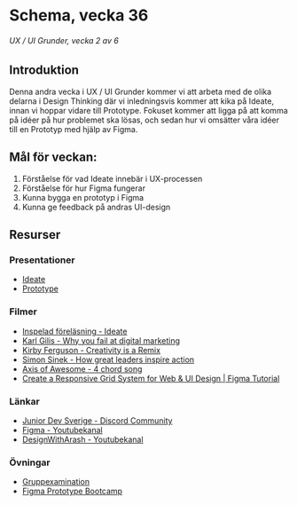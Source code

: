 # Schema, vecka 36
###### UX / UI Grunder, vecka 2 av 6

## Introduktion

Denna andra vecka i UX / UI Grunder kommer vi att arbeta med de olika delarna i Design Thinking där vi inledningsvis kommer att kika på Ideate, innan vi hoppar vidare till Prototype. 
Fokuset kommer att ligga på att komma på idéer på hur problemet ska lösas, och sedan hur vi omsätter våra idéer till en Prototyp med hjälp av Figma.

## Mål för veckan:
1. Förståelse för vad Ideate innebär i UX-processen
2. Förståelse för hur Figma fungerar
3. Kunna bygga en prototyp i Figma
4. Kunna ge feedback på andras UI-design

## Resurser

### Presentationer
* [Ideate](https://docs.google.com/presentation/d/1_ZFIl1Yvf_ftOBWA5azH04K2OmVC-XPm/edit?usp=sharing&ouid=117251319654116712560&rtpof=true&sd=true)
* [Prototype]()

### Filmer
* [Inspelad föreläsning - Ideate](https://vimeo.com/748023340/babce419ce)
* [Karl Gilis - Why you fail at digital marketing](https://www.youtube.com/watch?v=5smmkVq3osE)
* [Kirby Ferguson - Creativity is a Remix](https://www.youtube.com/watch?v=zd-dqUuvLk4)
* [Simon Sinek - How great leaders inspire action](https://www.youtube.com/watch?v=qp0HIF3SfI4)
* [Axis of Awesome - 4 chord song](https://www.youtube.com/watch?v=5pidokakU4I)
* [Create a Responsive Grid System for Web & UI Design | Figma Tutorial](https://www.youtube.com/watch?v=gHdcAH1nhiU)

### Länkar
* [Junior Dev Sverige - Discord Community](https://discord.gg/5Ryzh2h3)
* [Figma - Youtubekanal](https://www.youtube.com/channel/UCQsVmhSa4X-G3lHlUtejzLA)
* [DesignWithArash - Youtubekanal](https://www.youtube.com/@DesignWithArash)

### Övningar
* [Gruppexamination](https://github.com/fu-ux-ui-fe24/exam-team-design-thinking-process/tree/main)
* [Figma Prototype Bootcamp](https://github.com/fu-ux-ui-fe24/exercise-prototype-bootcamp/tree/main)




